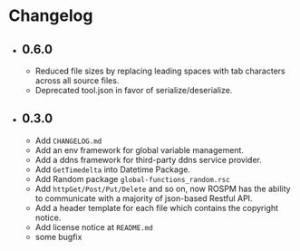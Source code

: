 # Changelog

- ## 0.6.0

  - Reduced file sizes by replacing leading spaces with tab characters across all source files.
  - Deprecated tool.json in favor of serialize/deserialize.

- ## 0.3.0

  - Add `CHANGELOG.md`
  - Add an env framework for global variable management.
  - Add a ddns framework for third-party ddns service provider.
  - Add `GetTimedelta` into Datetime Package.
  - Add Random package `global-functions_random.rsc`
  - Add `httpGet/Post/Put/Delete` and so on, now ROSPM has the ability to
  communicate with a majority of json-based Restful API.
  - Add a header template for each file which contains the copyright notice.
  - Add license notice at `README.md`
  - some bugfix
